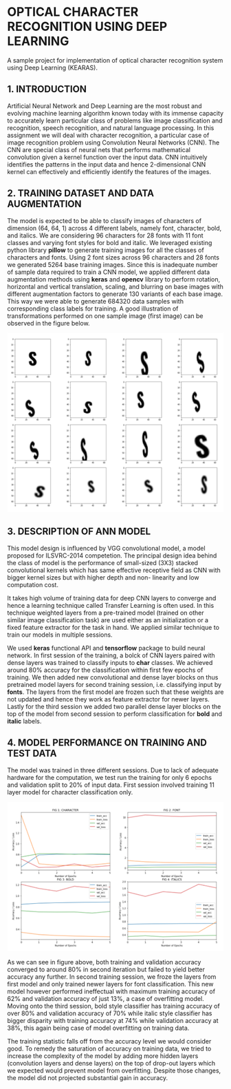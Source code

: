 # OPTICAL CHARACTER RECOGNITION USING DEEP LEARNING

A sample project for implementation of optical character recognition system using Deep Learning (KEARAS).

## 1. INTRODUCTION

Artificial Neural Network and Deep Learning are the most robust and evolving machine learning algorithm known today with its immense capacity to accurately learn particular class of problems like image classification and recognition, speech recognition, and natural language processing. In this assignment we will deal with character recognition, a particular case of image recognition problem using Convolution Neural Networks (CNN). The CNN are special class of neural nets that performs mathematical convolution given a kernel function over the input data. CNN intuitively identifies the patterns in the input data and hence 2-dimensional CNN kernel can effectively and efficiently identify the features of the images.

## 2. TRAINING DATASET AND DATA AUGMENTATION

The model is expected to be able to classify images of characters of dimension (64, 64, 1) across 4 different labels, namely font, character, bold, and italics. We are considering 96 characters for 28 fonts with 11 font classes and varying font styles for bold and italic.
We leveraged existing python library **pillow** to generate training images for all the classes of characters and fonts. Using 2 font sizes across 96 characters and 28 fonts we generated 5264 base training images. Since this is inadequate number of sample data required to train a CNN model, we applied different data augmentation methods using **keras** and **opencv** library to perform rotation, horizontal and vertical translation, scaling, and blurring on base images with different augmentation factors to generate 130 variants of each base image.
This way we were able to generate 684320 data samples with corresponding class labels for training. A good illustration of transformations performed on one sample image (first image) can be observed in the figure below.

![Figure: Augmented training data](data/img/augmented_train_data.png)

## 3. DESCRIPTION OF ANN MODEL

This model design is influenced by VGG convolutional model, a model proposed for ILSVRC-2014 competetion. The principal design idea behind the class of model is the performance of small-sized (3X3) stacked convolutional kernels which has same effective receptive field as CNN with bigger kernel sizes but with higher depth and non- linearity and low computation cost.  

It takes high volume of training data for deep CNN layers to converge and hence a learning technique called Transfer Learning is often used. In this technique weighted layers from a pre-trained model (trained on other similar image classification task) are used either as an initialization or a fixed feature extractor for the task in hand. We applied similar technique to train our models in multiple sessions.  

We used **keras** functional API and **tensorflow** package to build neural network. In first session of the training, a bolck of CNN layers paired with dense layers was trained to classify inputs to **char** classes. We achieved around 80% accuracy for the classification within first few epochs of training. We then added new convolutional and dense layer blocks on thus pretrained model layers for second training session, i.e. classifying input by **fonts**. The layers from the first model are frozen such that these weights are not updated and hence they work as feature extractor for newer layers. Lastly for the third session we added two parallel dense layer blocks on the top of the model from second session to perform classification for **bold** and **italic** labels.

## 4. MODEL PERFORMANCE ON TRAINING AND TEST DATA

The model was trained in three different sessions. Due to lack of adequate hardware for the computation, we test run the training for only 6 epochs and validation split to 20% of input data. First session involved training 11 layer model for character classification only.

![Figure: Error plot](data/img/error_plots.png)

As we can see in figure above, both training and validation accuracy converged to around 80% in second iteration but failed to yield better accuracy any further. In second training session, we froze the layers from first model and only trained newer layers for font classification. This new model however performed ineffectual with maximum training accuracy of 62% and validation accuracy of just 13%, a case of overfitting model. Moving onto the third session, bold style classifier has training accuracy of over 80% and validation accuracy of 70% while italic style classifier has bigger disparity with training accuracy at 74% while validation accuracy at 38%, this again being case of model overfitting on training data.

The training statistic falls off from the accuracy level we would consider good. To remedy the saturation of accuracy on training data, we tried to increase the complexity of the model by adding more hidden layers (convolution layers and dense layers) on the top of drop-out layers which we expected would prevent model from overfitting. Despite those changes, the model did not projected substantial gain in accuracy.


